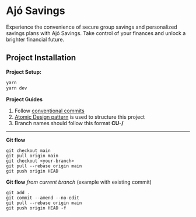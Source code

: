 # Ajó Savings

Experience the convenience of secure group savings and personalized savings plans with Ajó Savings.
Take control of your finances and unlock a brighter financial future.

## Project Installation

**Project Setup:**

```bash
yarn
yarn dev
```

**Project Guides**

1. Follow [conventional commits](https://www.conventionalcommits.org/en/v1.0.0/)
2. [Atomic Design pattern]() is used to structure this project
3. Branch names should follow this format **CU-<task-id>/<task-name>**

---

**Git flow**

```
git checkout main
git pull origin main
git checkout <your-branch>
git pull --rebase origin main
git push origin HEAD
```

**Git flow** _from current branch_ (example with existing commit)

```
git add .
git commit --amend --no-edit
git pull --rebase origin main
git push origin HEAD -f
```
